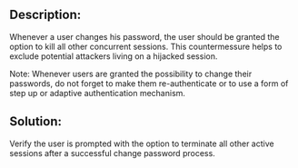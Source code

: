 ## Description:

Whenever a user changes his password, the user should be granted the option
to kill all other concurrent sessions. This countermessure helps to exclude
potential attackers living on a hijacked session.

Note: Whenever users are granted the possibility to change their passwords,
      do not forget to make them re-authenticate or to use a form of step up
      or adaptive authentication mechanism.

## Solution:

Verify the user is prompted with the option to terminate all other active sessions 
after a successful change password process.

